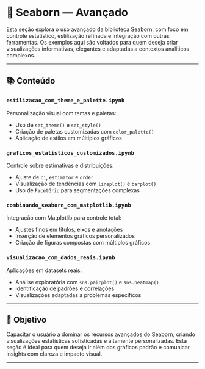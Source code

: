 # 🚀 Seaborn — Avançado

Esta seção explora o uso avançado da biblioteca Seaborn, com foco em controle estatístico, estilização refinada e integração com outras ferramentas. Os exemplos aqui são voltados para quem deseja criar visualizações informativas, elegantes e adaptadas a contextos analíticos complexos.

---

## 📚 Conteúdo

### `estilizacao_com_theme_e_palette.ipynb`
Personalização visual com temas e paletas:

- Uso de `set_theme()` e `set_style()`  
- Criação de paletas customizadas com `color_palette()`  
- Aplicação de estilos em múltiplos gráficos  

### `graficos_estatisticos_customizados.ipynb`
Controle sobre estimativas e distribuições:

- Ajuste de `ci`, `estimator` e `order`  
- Visualização de tendências com `lineplot()` e `barplot()`  
- Uso de `FacetGrid` para segmentações complexas  

### `combinando_seaborn_com_matplotlib.ipynb`
Integração com Matplotlib para controle total:

- Ajustes finos em títulos, eixos e anotações  
- Inserção de elementos gráficos personalizados  
- Criação de figuras compostas com múltiplos gráficos  

### `visualizacao_com_dados_reais.ipynb`
Aplicações em datasets reais:

- Análise exploratória com `sns.pairplot()` e `sns.heatmap()`  
- Identificação de padrões e correlações  
- Visualizações adaptadas a problemas específicos  

---

## 🎯 Objetivo

Capacitar o usuário a dominar os recursos avançados do Seaborn, criando visualizações estatísticas sofisticadas e altamente personalizadas. Esta seção é ideal para quem deseja ir além dos gráficos padrão e comunicar insights com clareza e impacto visual.

---


